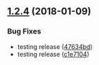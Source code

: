 <a name="1.2.4"></a>
## [1.2.4](https://github.com/heroku/cli-engine-util/compare/9d09915877c49d47a5ae8b3a0e8ff98be92f02d2...v1.2.4) (2018-01-09)


### Bug Fixes

* testing release ([47634bd](https://github.com/heroku/cli-engine-util/commit/47634bd))
* testing release ([c1e7104](https://github.com/heroku/cli-engine-util/commit/c1e7104))
